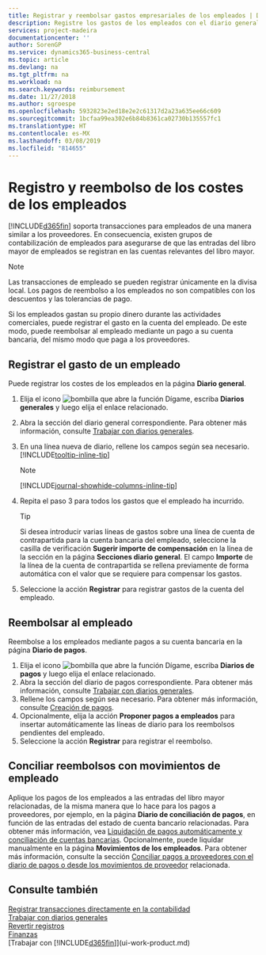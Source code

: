 ```yaml
---
title: Registrar y reembolsar gastos empresariales de los empleados | Documentos de Microsoft
description: Registre los gastos de los empleados con el diario general en la cuenta del empleado y luego registre un pago a la cuenta bancaria del empleado para reembolsar el gasto relacionado con el negocio.
services: project-madeira
documentationcenter: ''
author: SorenGP
ms.service: dynamics365-business-central
ms.topic: article
ms.devlang: na
ms.tgt_pltfrm: na
ms.workload: na
ms.search.keywords: reimbursement
ms.date: 11/27/2018
ms.author: sgroespe
ms.openlocfilehash: 5932823e2ed18e2e2c61317d2a23a635ee66c609
ms.sourcegitcommit: 1bcfaa99ea302e6b84b8361ca02730b135557fc1
ms.translationtype: HT
ms.contentlocale: es-MX
ms.lasthandoff: 03/08/2019
ms.locfileid: "814655"
---
```

# <a name="record-and-reimburse-employees-expenses"></a>Registro y reembolso de los costes de los empleados
[!INCLUDE[d365fin](includes/d365fin_md.md)] soporta transacciones para empleados de una manera similar a los proveedores. En consecuencia, existen grupos de contabilización de empleados para asegurarse de que las entradas del libro mayor de empleados se registran en las cuentas relevantes del libro mayor.

> [!NOTE]  
> Las transacciones de empleado se pueden registrar únicamente en la divisa local. Los pagos de reembolso a los empleados no son compatibles con los descuentos y las tolerancias de pago.

Si los empleados gastan su propio dinero durante las actividades comerciales, puede registrar el gasto en la cuenta del empleado. De este modo, puede reembolsar al empleado mediante un pago a su cuenta bancaria, del mismo modo que paga a los proveedores.

## <a name="to-record-an-employees-expense"></a>Registrar el gasto de un empleado
Puede registrar los costes de los empleados en la página **Diario general**.
1. Elija el icono ![bombilla que abre la función Dígame](media/ui-search/search_small.png "Dígame que desea hacer"), escriba **Diarios generales** y luego elija el enlace relacionado.
2. Abra la sección del diario general correspondiente. Para obtener más información, consulte [Trabajar con diarios generales](ui-work-general-journals.md).
3. En una línea nueva de diario, rellene los campos según sea necesario. [!INCLUDE[tooltip-inline-tip](includes/tooltip-inline-tip_md.md)]    

    > [!NOTE]
    > [!INCLUDE[journal-showhide-columns-inline-tip](includes/journal-showhide-columns-inline-tip.md)]
4. Repita el paso 3 para todos los gastos que el empleado ha incurrido.

    > [!TIP]  
    > Si desea introducir varias líneas de gastos sobre una línea de cuenta de contrapartida para la cuenta bancaria del empleado, seleccione la casilla de verificación **Sugerir importe de compensación** en la línea de la sección en la página **Secciones diario general**. El campo **Importe** de la línea de la cuenta de contrapartida se rellena previamente de forma automática con el valor que se requiere para compensar los gastos.
5. Seleccione la acción **Registrar** para registrar gastos de la cuenta del empleado.

## <a name="to-reimburse-an-employee"></a>Reembolsar al empleado
Reembolse a los empleados mediante pagos a su cuenta bancaria en la página **Diario de pagos**.
1. Elija el icono ![bombilla que abre la función Dígame](media/ui-search/search_small.png "Dígame que desea hacer"), escriba **Diarios de pagos** y luego elija el enlace relacionado.
2. Abra la sección del diario de pagos correspondiente. Para obtener más información, consulte [Trabajar con diarios generales](ui-work-general-journals.md).
3. Rellene los campos según sea necesario. Para obtener más información, consulte [Creación de pagos](payables-make-payments.md).
4. Opcionalmente, elija la acción **Proponer pagos a empleados** para insertar automáticamente las líneas de diario para los reembolsos pendientes del empleado.
5. Seleccione la acción **Registrar** para registrar el reembolso.  

## <a name="to-reconcile-reimbursements-with-employee-ledger-entries"></a>Conciliar reembolsos con movimientos de empleado
Aplique los pagos de los empleados a las entradas del libro mayor relacionadas, de la misma manera que lo hace para los pagos a proveedores, por ejemplo, en la página **Diario de conciliación de pagos**, en función de las entradas del estado de cuenta bancario relacionadas. Para obtener más información, vea [Liquidación de pagos automáticamente y conciliación de cuentas bancarias](receivables-apply-payments-auto-reconcile-bank-accounts.md). Opcionalmente, puede liquidar manualmente en la página **Movimientos de los empleados**. Para obtener más información, consulte la sección [Conciliar pagos a proveedores con el diario de pagos o desde los movimientos de proveedor](payables-how-apply-purchase-transactions-manually.md) relacionada.  

## <a name="see-also"></a>Consulte también
[Registrar transacciones directamente en la contabilidad](finance-how-post-transactions-directly.md)  
[Trabajar con diarios generales](ui-work-general-journals.md)  
[Revertir registros](finance-how-reverse-journal-posting.md)  
[Finanzas](finance.md)  
[Trabajar con [!INCLUDE[d365fin](includes/d365fin_md.md)]](ui-work-product.md)  
